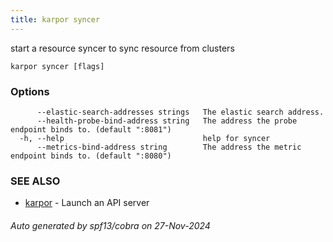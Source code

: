 ```yaml
---
title: karpor syncer
---
```


start a resource syncer to sync resource from clusters

```
karpor syncer [flags]
```

### Options

```
      --elastic-search-addresses strings   The elastic search address.
      --health-probe-bind-address string   The address the probe endpoint binds to. (default ":8081")
  -h, --help                               help for syncer
      --metrics-bind-address string        The address the metric endpoint binds to. (default ":8080")
```

### SEE ALSO

* [karpor](1-karpor.md)	 - Launch an API server

###### Auto generated by spf13/cobra on 27-Nov-2024
